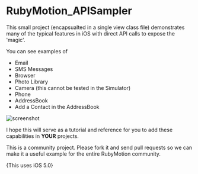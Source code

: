 RubyMotion_APISampler
=====================

This small project (encapsualted in a single view class file) demonstrates many of the typical features in iOS with direct API calls to expose the 'magic'.

You can see examples of
 * Email
 * SMS Messages
 * Browser
 * Photo Library
 * Camera (this cannot be tested in the Simulator)
 * Phone
 * AddressBook
 * Add a Contact in the AddressBook

![screenshot](https://github.com/seanlilmateus/RubyMotion_APISampler/blob/master/app_screenshot.png?raw=true "Screenshot")

I hope this will serve as a tutorial and reference for you to add these capabilities in __YOUR__ projects.


This is a community project.  Please fork it and send pull requests so we can make it a useful example for the entire RubyMotion community.

{This uses iOS 5.0}